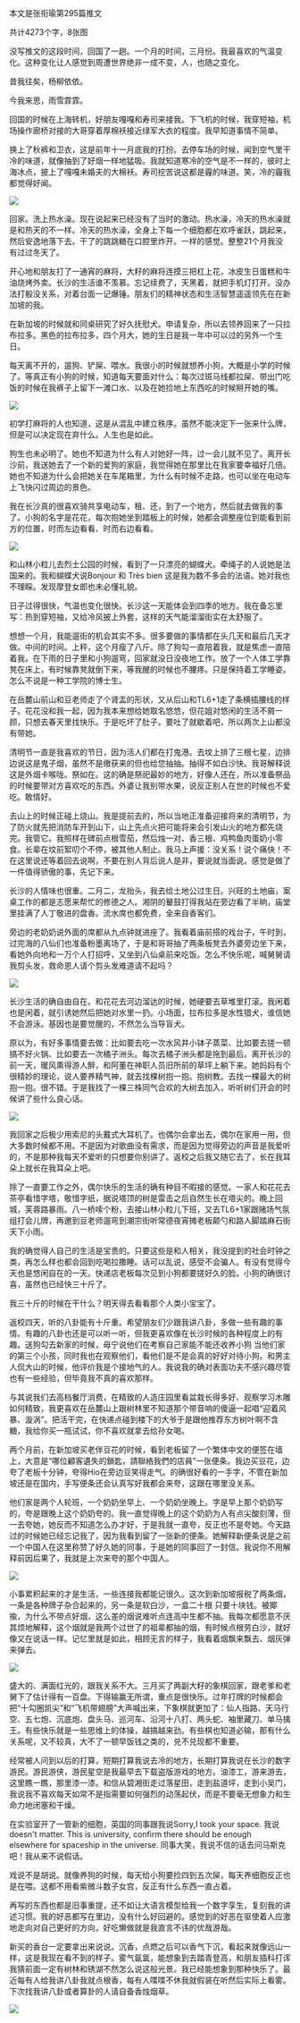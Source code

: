 本文是张衔瑜第295篇推文

共计4273个字，8张图

没写推文的这段时间，回国了一趟。一个月的时间，三月份。我最喜欢的气温变化。这种变化让人感觉到周遭世界绝非一成不变，人，也随之变化。

昔我往矣，杨柳依依。

今我来思，雨雪霏霏。

回国的时候在上海转机，好朋友嘎嘎和寿司来接我。下飞机的时候，我穿短袖，机场操作廊桥对接的大哥穿着厚棉袄接近绿军大衣的程度。我早知道事情不简单。

换上了秋裤和卫衣，这是前年十一月底我的打扮。去停车场的时候，闻到空气里干冷的味道，就像抽到了好烟一样地猛吸。我就知道寒冷的空气是不一样的，彼时上海冰点，披上了嘎嘎未婚夫的大棉袄。寿司挖苦说这都是霾的味道。笑，冷的霾我都觉得好闻。

![](./images/img_001.jpeg)

回家。洗上热水澡。现在说起来已经没有了当时的激动。热水澡，冷天的热水澡就是和热天的不一样。冷天的热水澡，全身上下每一个细胞都在欢呼雀跃，跳起来，然后安逸地落下去。干了的跳跳糖在口腔里炸开。一样的感觉。整整21个月我没有过过冬天了。

开心地和朋友打了一通宵的麻将，大籽的麻将连摸三把杠上花，冰皮生日蛋糕和牛油烧烤外卖。长沙的生活谁不羡慕。忘记续费了，天黑着，就把手机灯打开。没办法打骰没关系，对着台面一记爆锤。朋友们的精神状态和生活智慧遥遥领先在在新加坡的我。

在新加坡的时候就和同桌研究了好久抚慰犬。申请复杂，所以去领养回来了一只拉布拉多。黑色的拉布拉多，四个月大，她的生日是我一年中可以过的另外一个生日。

每天离不开的，遛狗、铲屎、喂水。我很小的时候就想养小狗，大概是小学的时候了。等真正有小狗的时候，知道每天要面对什么：每次过斑马线都拉屎、带出门吃饭的时候在我裤子上留下一滩口水、以及在她捡地上东西吃的时候掰开她的嘴。

![](./images/img_002.jpeg)

初学打麻将的人也知道，这是从混乱中建立秩序。虽然不能决定下一张来什么牌，但是可以决定现在弃什么。人生也是如此。

狗生也未必明了。她也不知道为什么有人对她好一阵，过一会儿就不见了。离开长沙前，我送她去了一个新的爱狗的家庭，我觉得她在那里比在我家要幸福好几倍。她也不知道为什么会把她关在车尾箱里，为什么有时候不走路，也可以坐在电动车上飞快闪过周边的景色。

我在长沙真的很喜欢骑共享电动车，租、还，到了一个地方，然后就去做我的事了。小狗的名字是花花，每次抱她坐到踏板上的时候，她都会调整座位到能看到前方的位置，时而左边看看、时而右边看看。

![](./images/img_003.jpeg)

和山林小粒儿去烈士公园的时候，看到了一只漂亮的蝴蝶犬。牵绳子的人说她是法国来的。我和蝴蝶犬说Bonjour 和 Très bien 这是我为数不多会的法语。她对我也不理睬。发现摩登女郎也未必懂礼貌。

日子过得很快，气温也变化很快。长沙这一天能体会到四季的地方。我在备忘里写：热到穿短袖，又给冷风披上外套，这样的天气能溜溜街实在太舒服了。

想想一个月，我能遛街的机会其实不多。很多要做的事情都在头几天和最后几天才做。中间的时间。上秤，这个月瘦了八斤。除了狗勾一直陪着我，就是焦虑一直陪着我。在下雨的日子里和小狗遛弯，回家就没日没夜地工作。放了一个人体工学靠凳在床上，有时候靠凳就倒下来，等我醒的时候也不腰疼。只是保持着工学睡姿。怎么不说是一种工学院的博士生。

在岳麓山前山和豆老师走了个肾盂的形状，又从后山和TL6+1走了条横插腰线的样子。花花没和我一起，因为我本来想给她取名悠悠，但花姐对悠闲的生活不屑一顾，只想去春天里找快乐。于是吃坏了肚子。要吐了就歇着吧，所以两次上山都没有带她。

清明节一直是我喜欢的节日，因为活人们都在打鬼港。去坟上排了三根七星，边排边说这是鬼子烟，虽然不是缴获来的但也给您抽抽。抽得不如白沙快。我哥解释说这是外烟卡喉咙。祭如在。这的确是祭祀最妙的地方，好像人还在，所以准备祭品的时候要带对方喜欢吃的东西。外婆让我别带水果，说反正别人在世的时候也不爱吃。敢情好。

去山上的时候正碰上烧山。我是提前去的，所以当地正准备迎接将来的清明节，为了防火就先把消防车开到山下，山上先点火把可能将来会引发山火的地方都先烧完。我管它。我照样在碑前点根雪茄，然后烛一对、香三根、鸡鸭鱼肉蛋奶小零食。长辈在坟前絮叨个不停，被其他人制止。我马上声援：没关系！说个痛快！不在这里说还等着回去说啊，不要在别人背后说人是非，要说就当面说。感觉是做了一件值得骄傲的事，先记下来。

长沙的人情味也很重。二月二，龙抬头，我去给土地公过生日。兴旺的土地庙，案桌工作的都是志愿来帮忙的修德之人。湘阴的鼙鼓打得我站在旁边看了半晌，庙堂里挂满了人丁敬进的盘香。流水席也都免费，全来自香客们。

旁边的老奶奶说外面的席都从九点钟就进座了。我看着庙前搭的戏台子，午时到，过完海的八仙们也准备粉墨离场了，于是和哥哥抽了两条板凳去外婆旁边坐下来，看她外向地和一万个人打招呼，又坐到八仙桌前来吃饭。怎么不快乐呢，喊舅舅请我剪头发，救命恩人请个剪头发难道请不起吗？

![](./images/img_004.jpeg)

长沙生活的确自由自在。和花花去河边溜达的时候，她硬要去草堆里打滚。我闲着也是闲着，就引诱她然后把她对水里一扔。小场面，拉布拉多是水性猎犬，谁信她不会游泳。基因也是要觉醒的，不然怎么当导盲犬。

原以为，有好多事情要去做：比如要去吃一次水风井小钵子蒸菜、比如要去搓一顿搞不好火锅、比如要去一次橘子洲头。每次去橘子洲头都是拖到最后。离开长沙的前一天，暖风熏得游人醉，和阿董在神职人员旧所前的草坪上躺下来。她妈妈有个很精妙的理论，说人要养精气神，就去找棵树抱一抱。抱树教。去找一棵最大的树抱一抱。很不错。于是我找了一棵三株同气合欢的大树去加入，听听树们开会的时候讲了些什么良心话。

![](./images/img_005.jpeg)

我回家之后极少用索尼的头戴式大耳机了。也偶尔会拿出去，偶尔在家用一用，但大多数时候都不用。不是因为对歌曲没有需求，而是因为觉得旁边的声音是我爱听的，不是那种我每天不爱听的只想要你别讲了。返校之后我又随它去了，长在我耳朵上就长在我耳朵上吧。

除了一直要工作之外，偶尔快乐的生活的确有种目不暇接的感觉。一家人和花花去茶亭看惜字塔，敬惜字纸，据说塔顶的树是雷击之后自然生长在塔尖的。晚上回城，芙蓉路暴雨。八一桥嗦个粉，去接山林小粒儿下班，又去TL6+1家跟赌场气氛组打会儿牌，再邀到豆老师遛弯到潮宗街听常德夜宵摊老板颠勺和路人脚踏麻石街天下小雨。

我的确觉得人自己的生活是宝贵的。只要这些是和人相关，我没提到的社会时钟之类，再怎么样也都会回到吃喝拉撒睡。话可以乱说，感受不会骗人。有没有觉得今天也是悠闲自在的一天。快递店老板每次见到小狗都要搓好久的脸。小狗的确很讨喜，虽然也已经快三十斤了。

我三十斤的时候在干什么？明天得去看看那个人类小宝宝了。

返校四天，听的八卦能有十斤重。希望朋友们少跟我讲八卦，多做一些有趣的事情。有趣的八卦也还是可以听一听，但我更喜欢像在长沙时候的各种程度上的有趣。送狗勾去新家的时候，毋宁说他们在考察自己家能不能还收养小狗 当他们家的第三个小孩，同时我也在观察他们，看他们是不是会真的好好对待小狗。和男主人侃大山的时候，他评价我是个接地气的人。我说我的确对表面功夫不感兴趣尽管也有一些经验，但毕竟我不真的喜欢那样。

与其说我们去高档餐厅消费，在精致的人造庄园里看盆栽长得多好、观察学习木雕如何精致，我更喜欢在岳麓山上跟树林里不知道那个带音响的傻逼一起唱“迎着风暴、漩涡”。把活干完，在快递点碰到楼下的大爷于是跟他推荐东方树叶啊不含糖，我给你买一瓶试试，你不喜欢就拿去给孙女喝。

两个月前，在新加坡买老伴豆花的时候，看到老板留了一个繁体中文的便签在墙上，大意是“哪位顧客遺失的鎖匙，請聯絡我們的店員”一张便条。我边买豆花，边夸了老板十分钟，夸得Hio在旁边豆笑得走气。的确很好看的一手字，不管在新加坡还是在国内，手写便条还会认真写好我都会来夸，这跟在哪里没关系。

他们家是两个人轮班，一个奶奶坐早上、一个奶奶坐晚上。字是早上那个奶奶写的，夸是跟晚上这个奶奶夸的。我一直觉得晚上的这个奶奶为人有点尖酸刻薄，但一去夸她，她反而不知道怎么办才好，于是我就一直夸，反正也不是夸她。今天路过的时候她已经忘记我了，因为我看到留了一张新的便条。她解释新便条说是之前一个中国人在这里称赞了好久她的同事，于是她的同事回了一封信。我说你不用解释前因后果了，我就是上次来夸的那个中国人。

![](./images/img_006.jpeg)

小事累积起来的才是生活，一些连接我都能记很久。这次到新加坡报税了两条烟，一条是各种牌子杂合起来的，另一条是软白沙，一盒二十根 只要十块钱。被揶揄，为什么不带点好烟，这么差的烟说难听点连高中生都不抽。我每次都愿意不厌其烦地解释，这个烟就是我两个过世了的祖辈都抽的烟，有时候点根劳白沙，就好像又在说话一样。记忆里就是如此，相顾无言的样子，我看着烟飘来飘去、烟灰弹来弹去。

![](./images/img_007.jpeg)

盛大的、满面红光的，跟我关系不大。三月买了两副大籽的象棋回家，跟老爹和老舅下了估计得有一百盘。下得输赢无所谓，重点是很快乐。过年打牌的时候都会把“十勾圈凯尖”和“飞机带翅膀”大声喊出来，下象棋就更加了：仙人指路、天马行空、五七炮、沉底炮、盘头马、巡河车、沿河十八打、两头蛇、袖里藏刀、单马擒王。有些快乐就是一些思维上的体操，越搞越来劲。有些棋也知道必输，那有什么关系呢，又不较真，大不了一顿早饭钱之类的，兑不兑现都不重要。

经常被人问到以后的打算，短期打算我说去冷的地方，长期打算我说在长沙的数字游民。游民游侠，游民星空是我最早去下载盗版游戏的地方。油漆工，游来游去，这里瞧一瞧，那里漆一漆。和信从碧湘街走过落星田，走到盐道坪，走到小吴门，我说我不喜欢每天如常不是指需要如何强烈的动荡起伏，而是不要毫无想象力和生命力地闭塞和干燥。

在实验室开了一管新的细胞，英国的同事跟我说Sorry,I took your space. 我说 doesn't matter. This is university, confirm there should be enough elsewhere for spaceship in the universe. 同事大笑，我说不信的话去问马斯克吧！我从来不说假话。

戏说不是胡说。就像养狗的时候，每天给小狗要捡四到五次屎，每天养细胞反正也是在喂。这都不用看紫微斗数子女宫，反正有什么东西一直占着。

再写的东西也都是旧事重提，还不如让大语言模型给我一个数字孪生，复刻我的讲述习惯。我的好恶都写在里边，没有什么好回避的。感觉到的好恶在驱使着人应激地走向对自己更好的方向，好吃懒做就是我直言不讳的优哉游哉。

新买的香台一定要拿出来说说。沉香，点燃之后可以香气下沉，看起来就像远山一样，这是我现在看不到的样子。雾气氤氲，能想象到去踏青登高，和朋友插科打诨我猜前面一定有树林和锈湖不然怎么说这般光景。我已经能想象到那种快乐了。最近每有人给我讲八卦我就点根香，每有人喋喋不休我就假装在听然后实际上看雾。下次找我讲八卦或者算卦的人请自备香烛烟草。

![](./images/img_008.jpeg)
